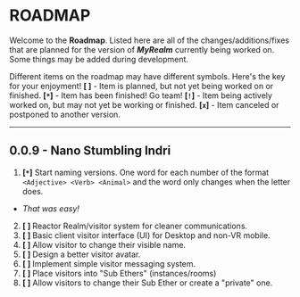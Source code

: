 # ROADMAP

Welcome to the **Roadmap**. Listed here are all of the changes/additions/fixes that are planned for the version of **_MyRealm_** currently being worked on. Some things may be added during development.

Different items on the roadmap may have different symbols. Here's the key for your enjoyment!
**[ ]** - Item is planned, but not yet being worked on or finished.
**[`*`]** - Item has been finished! Go team!
**[`!`]** - Item being actively worked on, but may not yet be working or finished.
**[`x`]** - Item canceled or postponed to another version.

---
## 0.0.9 - Nano Stumbling Indri
1. **[`*`]** Start naming versions. One word for each number of the format `<Adjective> <Verb> <Animal>` and the word only changes when the letter does.
* _That was easy!_
2. **[ ]** Reactor Realm/visitor system for cleaner communications.
3. **[ ]** Basic client visitor interface (UI) for Desktop and non-VR mobile.
4. **[ ]** Allow visitor to change their visible name.
5. **[ ]** Design a better visitor avatar.
6. **[ ]** Implement simple visitor messaging system.
7. **[ ]** Place visitors into "Sub Ethers" (instances/rooms)
8. **[ ]** Allow visitors to change their Sub Ether or create a "private" one.